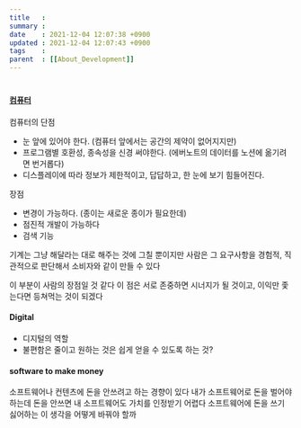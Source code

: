 ```yaml
---
title   :
summary :
date    : 2021-12-04 12:07:38 +0900
updated : 2021-12-04 12:07:43 +0900
tags    :
parent  : [[About_Development]]
---
```


#

#### [컴퓨터](컴퓨터)
컴퓨터의 단점
- 눈 앞에 있어야 한다. (컴퓨터 앞에서는 공간의 제약이 없어지지만)
- 프로그램별 호환성, 종속성을 신경 써야한다. (에버노트의 데이터를 노션에
  옮기려면 번거롭다)
- 디스플레이에 따라 정보가 제한적이고, 답답하고, 한 눈에 보기 힘들어진다.

장점
- 변경이 가능하다. (종이는 새로운 종이가 필요한데)
- 점진적 개발이 가능하다
- 검색 기능

기계는 그냥 해달라는 대로 해주는 것에 그칠 뿐이지만
사람은 그 요구사항을 경험적, 직관적으로 판단해서 소비자와 같이 만들 수 있다

이 부분이 사람의 장점일 것 같다
이 점은 서로 존중하면 시너지가 될 것이고, 이익만 좇는다면 등쳐먹는 것이 되겠다

#### Digital
- 디지털의 역할
- 불편함은 줄이고 원하는 것은 쉽게 얻을 수 있도록 하는 것?

#### software to make money
소프트웨어나 컨텐츠에 돈을 안쓰려고 하는 경향이 있다
내가 소프트웨어로 돈을 벌어야 하는데 돈을 안쓰면 내 소프트웨어도 가치를 인정받기 어렵다
소프트웨어에 돈을 쓰기 싫어하는 이 생각을 어떻게 바꿔야 할까

